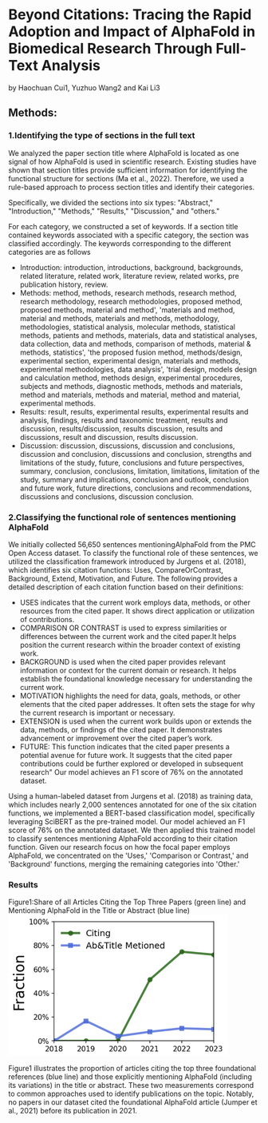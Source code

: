 # Beyond Citations: Tracing the Rapid Adoption and Impact of AlphaFold in Biomedical Research Through Full-Text Analysis
by Haochuan Cui1, Yuzhuo Wang2 and Kai Li3

## Methods:

### 1.Identifying the type of sections in the full text
We analyzed the paper section title where AlphaFold is located as one signal of how AlphaFold is used in scientific research. Existing studies have shown that section titles provide sufficient information for identifying the functional structure for sections (Ma et al., 2022). Therefore, we used a rule-based approach to process section titles and identify their categories. 

Specifically, we divided the sections into six types: "Abstract," "Introduction," "Methods," "Results," "Discussion," and "others." 

For each category, we constructed a set of keywords. If a section title contained keywords associated with a specific category, the section was classified accordingly. The keywords corresponding to the different categories are as follows
- Introduction: introduction, introductions, background, backgrounds, related literature, related work, literature review, related works, pre publication history, review.
- Methods: method, methods, research methods, research method, research methodology, research methodologies, proposed method, proposed methods, material and method', 'materials and method, material and methods, materials and methods, methodology, methodologies, statistical analysis, molecular methods, statistical methods, patients and methods, materials, data and statistical analyses, data collection, data and methods, comparison of methods, material \& methods, statistics', 'the proposed fusion method, methods/design, experimental section, experimental design, materials and methods, experimental methodologies, data analysis', 'trial design, models design and calculation method, methods design, experimental procedures, subjects and methods, diagnostic methods, methods and materials, method and materials, methods and material, method and material, experimental methods.
- Results: result, results, experimental results, experimental results and analysis, findings, results and taxonomic treatment, results and discussion, results/discussion, results discussion, results and discussions, result and discussion, results discussion.
- Discussion: discussion, discussions, discussion and conclusions, discussion and conclusion, discussions and conclusion, strengths and limitations of the study, future, conclusions and future perspectives, summary, conclusion, conclusions, limitation, limitations, limitation of the study, summary and implications, conclusion and outlook, conclusion and future work, future directions, conclusions and recommendations, discussions and conclusions, discussion conclusion.
 





### 2.Classifying the functional role of sentences mentioning AlphaFold
We initially collected 56,650 sentences mentioningAlphaFold from the PMC Open Access dataset. To classify the functional role of these sentences, we utilized the classification framework introduced by Jurgens et al. (2018), which identifies six citation functions: Uses, CompareOrContrast, Background, Extend, Motivation, and Future. The following provides a detailed description of each citation function based on their definitions:
- USES indicates that the current work employs data, methods, or other resources from the cited paper. It shows direct application or utilization of contributions. 
- COMPARISON OR CONTRAST  is used to express similarities or differences between the current work and the cited paper.It helps position the current research within the broader context of existing work.
- BACKGROUND is used when the cited paper provides relevant information or context for the current domain or research. It helps establish the foundational knowledge necessary for understanding the current work. 
- MOTIVATION highlights the need for data, goals, methods, or other elements that the cited paper addresses. It often sets the stage for why the current research is important or necessary. 
- EXTENSION is used when the current work builds upon or extends the data, methods, or findings of the cited paper. It demonstrates advancement or improvement over the cited paper’s work. 
- FUTURE: This function indicates that the cited paper presents a potential avenue for future work. It suggests that the cited paper contributions could be further explored or developed in subsequent research" 
Our model achieves an F1 score of 76% on the annotated dataset.

Using a human-labeled dataset from Jurgens et al. (2018) as training data, which includes nearly 2,000 sentences annotated for one of the six citation functions, we implemented a BERT-based classification model, specifically leveraging SciBERT as the pre-trained model. Our model achieved an F1 score of 76% on the annotated dataset. We then applied this trained model to classify sentences mentioning AlphaFold according to their citation function. Given our research focus on how the focal paper employs AlphaFold, we concentrated on the 'Uses,' 'Comparison or Contrast,' and 'Background' functions, merging the remaining categories into 'Other.'

### Results

Figure1:Share of all Articles Citing the Top Three Papers (green line) and Mentioning AlphaFold in the Title or Abstract (blue line)
![](./fig2.png)

Figure1 illustrates the proportion of articles citing the top three foundational references (blue line) and those explicitly mentioning AlphaFold (including its variations) in the title or abstract. These two measurements correspond to common approaches used to identify publications on the topic. Notably, no papers in our dataset cited the foundational AlphaFold article (Jumper et al., 2021) before its publication in 2021.

